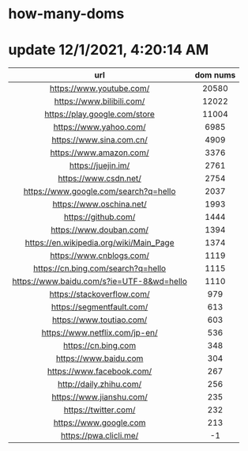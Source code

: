 # how-many-doms

# update 12/1/2021, 4:20:14 AM

url | dom nums
:-: | :-:
https://www.youtube.com/ | 20580
https://www.bilibili.com/ | 12022
https://play.google.com/store | 11004
https://www.yahoo.com/ | 6985
https://www.sina.com.cn/ | 4909
https://www.amazon.com/ | 3376
https://juejin.im/ | 2761
https://www.csdn.net/ | 2754
https://www.google.com/search?q=hello | 2037
https://www.oschina.net/ | 1993
https://github.com/ | 1444
https://www.douban.com/ | 1394
https://en.wikipedia.org/wiki/Main_Page | 1374
https://www.cnblogs.com/ | 1119
https://cn.bing.com/search?q=hello | 1115
https://www.baidu.com/s?ie=UTF-8&wd=hello | 1110
https://stackoverflow.com/ | 979
https://segmentfault.com/ | 613
https://www.toutiao.com/ | 603
https://www.netflix.com/jp-en/ | 536
https://cn.bing.com | 348
https://www.baidu.com | 304
https://www.facebook.com/ | 267
http://daily.zhihu.com/ | 256
https://www.jianshu.com/ | 235
https://twitter.com/ | 232
https://www.google.com | 213
https://pwa.clicli.me/ | -1
